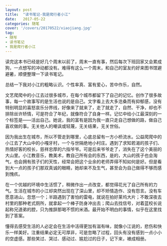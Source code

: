 ```yaml
---
layout: post
title:  "读书笔记-我是爬行者小江"
date:   2017-05-22
categories: 随笔
cover: '/covers/20170522/xiaojiang.jpg'
tag:
- 随写 
- 读书笔记
- 我是爬行者小江
---
```


读完这本书已经是好几个周末以前了，周末一直有事，然后每次下班回家又会累成狗，一点想写的冲动都没有。难得有这么一个周末，和自己的室友约好来图书馆避避暑，顺便整理一下读书笔记。

总结一下我对小江的粗略认识。个性率真、富有爱心，苦中作乐，自然。

文艺爬爬中的小江去过很多城市，在每个城市都留下了自己的记忆。创作了很多故事，每一个故事写的是生活也说的是自己。文字看上去大多沧桑而有抑郁感，没有特别明显的喜怒哀乐分界线，好像来了就来了，走了就走了，自然、干净，却也不排除丝许矫情，可是符合了年纪，就像符合了自身一样。记忆中给小江最深刻的一个标签是——活出自己。她说，我的富有是因为我一直只走自己想做的路，做自己喜欢做的事。无关他人的嘲讽或轻蔑，无关结果，无关世俗。

因为我出生在城市，所以不管走到哪里，心底总留有一方小桥流水。公益爬爬中的小江去了大山中的小嘎牙村，一个与世隔绝地小村庄。遇到了求知若渴的孩子们、热情好客的校长，慈祥忠厚的六指爷爷。可是后来爷爷走了，消失在了这个美丽的大山里。小江教音乐，教美术，教自己所有会的东西，是的，大山的孩子也会淘气，也会拥有孩子们的天性，经常会把这个业余的老师弄得不知如何是好。但是看到大一点的孩子们那双真诚的眼睛，她却来不及生气，甚至会为自己做得不够而感到愧疚。

在一个优越的环境中生活惯了，稍微作出一点改变，都觉得花光了自己所有的力气。生活在城市的小江却突然出现在了深山里，却不矫情造作、没有怨言。没有车愿意进山，忽悠一个；半路遇到了害怕的雷电，就说在拍好莱坞大片；不敢深夜去村里的那种老式厕所，就拿起一个棒子防身冲出去；爬山去找信号，对着蓝校长说起称兄道弟的腔，只为推辞那喝不惯的米酒。最开始不明白的事情，似乎在这里找到了答案。

懂得去感受生活的人必定会在生活中活得更加有滋有味，就像小江说的，悲伤和快乐一样美好。注重结果必定无可厚非，可是忽略了过程，回头有没有感到一点小小的空虚感。那些笑过、哭过、感动过、尴尬过的日子，记下来，裱成相册。